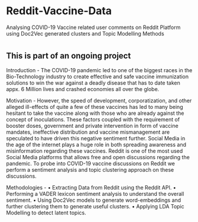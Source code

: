 # Reddit-Vaccine-Data
Analysing COVID-19 Vaccine related user comments on Reddit Platform using Doc2Vec generated clusters and Topic Modelling Methods

# <h2> This is part of an ongoing project
  
  
Introduction - 
The COVID-19 pandemic led to one of the biggest races in the Bio-Technology industry to create effective and safe vaccine immunization solutions to win the war against a deadly disease that has to date taken appx. 6 Million lives and crashed economies all over the globe. 

Motivation - 
However, the speed of development, corporatization, and other alleged ill-effects of quite a few of these vaccines has led to many being hesitant to take the vaccine along with those who are already against the concept of inoculations. These factors coupled with the requirement of booster doses, government and private intervention in form of vaccine mandates, ineffective distribution and vaccine mismanagement are speculated to have driven this negative sentiment further.
Social Media in the age of the internet plays a huge role in both spreading awareness and misinformation regarding these vaccines. Reddit is one of the most used Social Media platforms that allows free and open discussions regarding the pandemic.
To probe into COVID-19 vaccine discussions on Reddit we perform a sentiment analysis and topic clustering approach on these discussions.

Methodologies - 
•	Extracting Data from Reddit using the Reddit API.
•	Performing a VADER lexicon sentiment analysis to understand the overall sentiment.
•	Using Doc2Vec models to generate word-embeddings and further clustering them to generate useful clusters.
•	Applying LDA Topic Modelling to detect latent topics.
